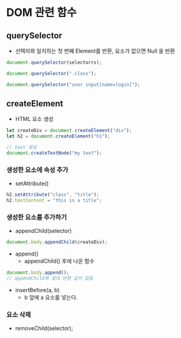 # DOM 관련 함수

## querySelector

- 선택자와 일치하는 첫 번째 Element를 반환, 요소가 없으면 Null 을 반환

```javascript
document.querySelector(selectorrs);

document.querySelector(".class");

document.querySelector("user input[name=login]");
```

## createElement

- HTML 요소 생성

```javascript
let createDiv = document.createElement("div");
let h2 = document.createElement("h1");

// text 생성
document.createTextNode("my text");
```

### 생성한 요소에 속성 추가

- setAttribute()

```javascript
h2.setAttribute("class", "title");
h2.textContent = "this is a title";
```

### 생성한 요소를 추가하기

- appendChild(selector)

```javascript
document.body.appendChild(createDiv);
```

- append()
  - appendChild() 후에 나온 함수

```javascript
document.body.append();
// appendChild와 달리 반환 값이 없음
```

- insertBefore(a, b)
  - b 앞에 a 요소를 넣는다.

### 요소 삭제

- removeChild(selector);
